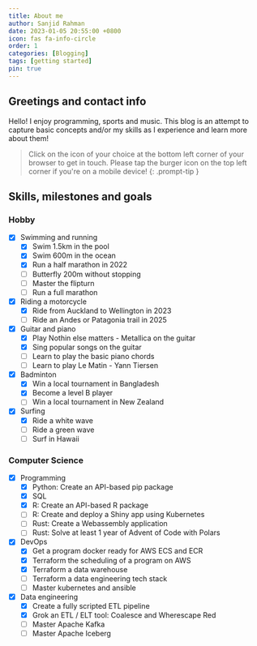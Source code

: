 ```yaml
---
title: About me
author: Sanjid Rahman
date: 2023-01-05 20:55:00 +0800
icon: fas fa-info-circle
order: 1
categories: [Blogging]
tags: [getting started]
pin: true
---
```


## Greetings and contact info

Hello! I enjoy programming, sports and music. This blog is an attempt to capture basic concepts and/or my skills as I experience and learn more about them! 

> Click on the icon of your choice at the bottom left corner of your browser to get in touch. Please tap the burger icon on the top left corner if you're on a mobile device!
{: .prompt-tip }

## Skills, milestones and goals

### Hobby

- [x] Swimming and running
  - [x] Swim 1.5km in the pool
  - [x] Swim 600m in the ocean
  - [x] Run a half marathon in 2022
  - [ ] Butterfly 200m without stopping
  - [ ] Master the flipturn
  - [ ] Run a full marathon
- [x] Riding a motorcycle
  - [x] Ride from Auckland to Wellington in 2023
  - [ ] Ride an Andes or Patagonia trail in 2025
- [x] Guitar and piano
  - [x] Play Nothin else matters - Metallica on the guitar
  - [x] Sing popular songs on the guitar
  - [ ] Learn to play the basic piano chords
  - [ ] Learn to play Le Matin - Yann Tiersen
- [x] Badminton
  - [x] Win a local tournament in Bangladesh
  - [x] Become a level B player
  - [ ] Win a local tournament in New Zealand
- [x] Surfing
  - [x] Ride a white wave
  - [ ] Ride a green wave
  - [ ] Surf in Hawaii

### Computer Science

- [x] Programming
  - [x] Python: Create an API-based pip package
  - [x] SQL
  - [x] R: Create an API-based R package
  - [ ] R: Create and deploy a Shiny app using Kubernetes
  - [ ] Rust: Create a Webassembly application
  - [ ] Rust: Solve at least 1 year of Advent of Code with Polars
- [x] DevOps
  - [x] Get a program docker ready for AWS ECS and ECR
  - [x] Terraform the scheduling of a program on AWS
  - [x] Terraform a data warehouse
  - [ ] Terraform a data engineering tech stack
  - [ ] Master kubernetes and ansible
- [x] Data engineering
  - [x] Create a fully scripted ETL pipeline 
  - [x] Grok an ETL / ELT tool: Coalesce and Wherescape Red
  - [ ] Master Apache Kafka
  - [ ] Master Apache Iceberg
